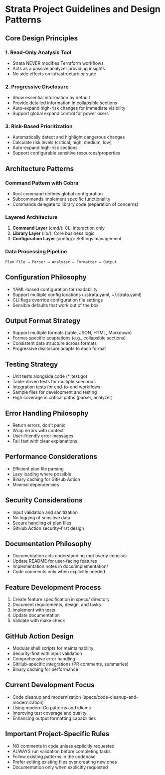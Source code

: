 # Strata Project Guidelines and Design Patterns

## Core Design Principles

### 1. Read-Only Analysis Tool
- Strata NEVER modifies Terraform workflows
- Acts as a passive analyzer providing insights
- No side effects on infrastructure or state

### 2. Progressive Disclosure
- Show essential information by default
- Provide detailed information in collapsible sections
- Auto-expand high-risk changes for immediate visibility
- Support global expand control for power users

### 3. Risk-Based Prioritization
- Automatically detect and highlight dangerous changes
- Calculate risk levels (critical, high, medium, low)
- Auto-expand high-risk sections
- Support configurable sensitive resources/properties

## Architecture Patterns

### Command Pattern with Cobra
- Root command defines global configuration
- Subcommands implement specific functionality
- Commands delegate to library code (separation of concerns)

### Layered Architecture
1. **Command Layer** (cmd/): CLI interaction only
2. **Library Layer** (lib/): Core business logic
3. **Configuration Layer** (config/): Settings management

### Data Processing Pipeline
```
Plan File → Parser → Analyzer → Formatter → Output
```

## Configuration Philosophy
- YAML-based configuration for readability
- Support multiple config locations (./strata.yaml, ~/.strata.yaml)
- CLI flags override configuration file settings
- Sensible defaults that work out of the box

## Output Format Strategy
- Support multiple formats (table, JSON, HTML, Markdown)
- Format-specific adaptations (e.g., collapsible sections)
- Consistent data structure across formats
- Progressive disclosure adapts to each format

## Testing Strategy
- Unit tests alongside code (*_test.go)
- Table-driven tests for multiple scenarios
- Integration tests for end-to-end workflows
- Sample files for development and testing
- High coverage in critical paths (parser, analyzer)

## Error Handling Philosophy
- Return errors, don't panic
- Wrap errors with context
- User-friendly error messages
- Fail fast with clear explanations

## Performance Considerations
- Efficient plan file parsing
- Lazy loading where possible
- Binary caching for GitHub Action
- Minimal dependencies

## Security Considerations
- Input validation and sanitization
- No logging of sensitive data
- Secure handling of plan files
- GitHub Action security-first design

## Documentation Philosophy
- Documentation aids understanding (not overly concise)
- Update README for user-facing features
- Implementation notes in docs/implementation/
- Code comments only when explicitly needed

## Feature Development Process
1. Create feature specification in specs/ directory
2. Document requirements, design, and tasks
3. Implement with tests
4. Update documentation
5. Validate with make check

## GitHub Action Design
- Modular shell scripts for maintainability
- Security-first with input validation
- Comprehensive error handling
- GitHub-specific integrations (PR comments, summaries)
- Binary caching for performance

## Current Development Focus
- Code cleanup and modernization (specs/code-cleanup-and-modernization)
- Using modern Go patterns and idioms
- Improving test coverage and quality
- Enhancing output formatting capabilities

## Important Project-Specific Rules
- NO comments in code unless explicitly requested
- ALWAYS run validation before completing tasks
- Follow existing patterns in the codebase
- Prefer editing existing files over creating new ones
- Documentation only when explicitly requested